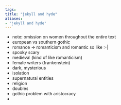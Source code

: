 ```yaml
---
tags: 
title: "jekyll and hyde"
aliases:
- "jekyll and hyde"
---
```


- note: omission on women throughout the entire text
- european vs southern gothic
- romance -> romanticism and romantic so like :-|
- spooky scary
- medieval (kind of like romanticism)
- female writers (frankenstein)
- dark, mysterious
- isolation
- supernatural entities
- religion
- doubles
- gothic problem with aristocracy
- 